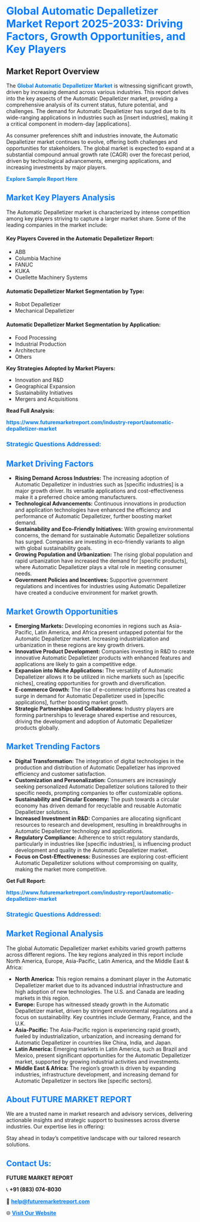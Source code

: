 <h1 style="color: #007BFF;">Global Automatic Depalletizer Market Report 2025-2033: Driving Factors, Growth Opportunities, and Key Players</h1>

<section id="overview">
<h2>Market Report Overview</h2>
<p>The <a href="https://www.futuremarketreport.com/industry-report/automatic-depalletizer-market" style="color: #007BFF; text-decoration: none;"><strong>Global Automatic Depalletizer Market</strong></a> is witnessing significant growth, driven by increasing demand across various industries. This report delves into the key aspects of the Automatic Depalletizer market, providing a comprehensive analysis of its current status, future potential, and challenges. The demand for Automatic Depalletizer has surged due to its wide-ranging applications in industries such as [insert industries], making it a critical component in modern-day [applications].</p>
<p>As consumer preferences shift and industries innovate, the Automatic Depalletizer market continues to evolve, offering both challenges and opportunities for stakeholders. The global market is expected to expand at a substantial compound annual growth rate (CAGR) over the forecast period, driven by technological advancements, emerging applications, and increasing investments by major players.</p>
</section>

<section id="overview">
<p><a href="https://www.futuremarketreport.com/request-sample/reportId=84027" style="color: #007BFF; text-decoration: none;"><strong>Explore Sample Report Here</strong></a></p>
</section>

<section id="key-players">
<h2 style="color: #007BFF;">Market Key Players Analysis</h2>
<p>The Automatic Depalletizer market is characterized by intense competition among key players striving to capture a larger market share. Some of the leading companies in the market include:</p>
<h4>Key Players Covered in the Automatic Depalletizer Report:</h4>
<ul><li>ABB</li><li>Columbia Machine</li><li>FANUC</li><li>KUKA</li><li>Ouellette Machinery Systems</li></ul>
<h4>Automatic Depalletizer Market Segmentation by Type:</h4>
<ul><li>Robot Depalletizer</li><li>Mechanical Depalletizer</li></ul>

<h4>Automatic Depalletizer Market Segmentation by Application:</h4>
<ul><li>Food Processing</li><li>Industrial Production</li><li>Architecture</li><li>Others</li></ul>
<p><strong>Key Strategies Adopted by Market Players:</strong></p>
<ul>
<li>Innovation and R&D</li>
<li>Geographical Expansion</li>
<li>Sustainability Initiatives</li>
<li>Mergers and Acquisitions</li>
</ul>
</section>

<section>
<p><strong>Read Full Analysis: </strong></p><a href="https://www.futuremarketreport.com/industry-report/automatic-depalletizer-market" style="color: #007BFF; text-decoration: none;"><strong>https://www.futuremarketreport.com/industry-report/automatic-depalletizer-market</strong></a>
<h3 style="color: #007BFF;">Strategic Questions Addressed:</h3>
</section>

<section id="driving-factors">
<h2 style="color: #007BFF;">Market Driving Factors</h2>
<ul>
<li><strong>Rising Demand Across Industries:</strong> The increasing adoption of Automatic Depalletizer in industries such as [specific industries] is a major growth driver. Its versatile applications and cost-effectiveness make it a preferred choice among manufacturers.</li>
<li><strong>Technological Advancements:</strong> Continuous innovations in production and application technologies have enhanced the efficiency and performance of Automatic Depalletizer, further boosting market demand.</li>
<li><strong>Sustainability and Eco-Friendly Initiatives:</strong> With growing environmental concerns, the demand for sustainable Automatic Depalletizer solutions has surged. Companies are investing in eco-friendly variants to align with global sustainability goals.</li>
<li><strong>Growing Population and Urbanization:</strong> The rising global population and rapid urbanization have increased the demand for [specific products], where Automatic Depalletizer plays a vital role in meeting consumer needs.</li>
<li><strong>Government Policies and Incentives:</strong> Supportive government regulations and incentives for industries using Automatic Depalletizer have created a conducive environment for market growth.</li>
</ul>
</section>

<section id="growth-opportunities">
<h2 style="color: #007BFF;">Market Growth Opportunities</h2>
<ul>
<li><strong>Emerging Markets:</strong> Developing economies in regions such as Asia-Pacific, Latin America, and Africa present untapped potential for the Automatic Depalletizer market. Increasing industrialization and urbanization in these regions are key growth drivers.</li>
<li><strong>Innovative Product Development:</strong> Companies investing in R&D to create innovative Automatic Depalletizer products with enhanced features and applications are likely to gain a competitive edge.</li>
<li><strong>Expansion into Niche Applications:</strong> The versatility of Automatic Depalletizer allows it to be utilized in niche markets such as [specific niches], creating opportunities for growth and diversification.</li>
<li><strong>E-commerce Growth:</strong> The rise of e-commerce platforms has created a surge in demand for Automatic Depalletizer used in [specific applications], further boosting market growth.</li>
<li><strong>Strategic Partnerships and Collaborations:</strong> Industry players are forming partnerships to leverage shared expertise and resources, driving the development and adoption of Automatic Depalletizer products globally.</li>
</ul>
</section>

<section id="trending-factors">
<h2 style="color: #007BFF;">Market Trending Factors</h2>
<ul>
<li><strong>Digital Transformation:</strong> The integration of digital technologies in the production and distribution of Automatic Depalletizer has improved efficiency and customer satisfaction.</li>
<li><strong>Customization and Personalization:</strong> Consumers are increasingly seeking personalized Automatic Depalletizer solutions tailored to their specific needs, prompting companies to offer customizable options.</li>
<li><strong>Sustainability and Circular Economy:</strong> The push towards a circular economy has driven demand for recyclable and reusable Automatic Depalletizer solutions.</li>
<li><strong>Increased Investment in R&D:</strong> Companies are allocating significant resources to research and development, resulting in breakthroughs in Automatic Depalletizer technology and applications.</li>
<li><strong>Regulatory Compliance:</strong> Adherence to strict regulatory standards, particularly in industries like [specific industries], is influencing product development and quality in the Automatic Depalletizer market.</li>
<li><strong>Focus on Cost-Effectiveness:</strong> Businesses are exploring cost-efficient Automatic Depalletizer solutions without compromising on quality, making the market more competitive.</li>
</ul>
</section>

<section>
<p><strong>Get Full Report: </strong></p><a href="https://www.futuremarketreport.com/industry-report/automatic-depalletizer-market" style="color: #007BFF; text-decoration: none;"><strong>https://www.futuremarketreport.com/industry-report/automatic-depalletizer-market</strong></a>
<h3 style="color: #007BFF;">Strategic Questions Addressed:</h3>
</section>


<section id="regional-analysis">
<h2 style="color: #007BFF;">Market Regional Analysis</h2>
<p>The global Automatic Depalletizer market exhibits varied growth patterns across different regions. The key regions analyzed in this report include North America, Europe, Asia-Pacific, Latin America, and the Middle East & Africa:</p>
<ul>
<li><strong>North America:</strong> This region remains a dominant player in the Automatic Depalletizer market due to its advanced industrial infrastructure and high adoption of new technologies. The U.S. and Canada are leading markets in this region.</li>
<li><strong>Europe:</strong> Europe has witnessed steady growth in the Automatic Depalletizer market, driven by stringent environmental regulations and a focus on sustainability. Key countries include Germany, France, and the U.K.</li>
<li><strong>Asia-Pacific:</strong> The Asia-Pacific region is experiencing rapid growth, fueled by industrialization, urbanization, and increasing demand for Automatic Depalletizer in countries like China, India, and Japan.</li>
<li><strong>Latin America:</strong> Emerging markets in Latin America, such as Brazil and Mexico, present significant opportunities for the Automatic Depalletizer market, supported by growing industrial activities and investments.</li>
<li><strong>Middle East & Africa:</strong> The region’s growth is driven by expanding industries, infrastructure development, and increasing demand for Automatic Depalletizer in sectors like [specific sectors].</li>
</ul>
</section>

<footer>
<h2 style="color: #007BFF;">About FUTURE MARKET REPORT</h2>
<p>We are a trusted name in market research and advisory services, delivering actionable insights and strategic support to businesses across diverse industries. Our expertise lies in offering:</p>

<p>Stay ahead in today’s competitive landscape with our tailored research solutions.</p>

<h2 style="color: #007BFF;">Contact Us:</h2>
<p><strong>FUTURE MARKET REPORT</strong></p>
<p>📞 <strong>+91 (883) 074-8030</strong></p>
<p>📧 <strong><a href="mailto:help@futuremarketreport.com" style="color: #007BFF;">help@futuremarketreport.com</a></strong></p>
<p>🌐 <strong><a href="https://www.futuremarketreport.com/" style="color: #007BFF;">Visit Our Website</a></strong></p>
</footer>